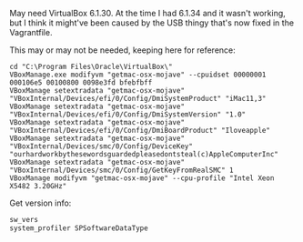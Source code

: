 May need VirtualBox 6.1.30. At the time I had 6.1.34 and it wasn't working, but I think it might've been caused by the USB thingy that's now fixed in the Vagrantfile.

This may or may not be needed, keeping here for reference:
```shell
cd "C:\Program Files\Oracle\VirtualBox\"
VBoxManage.exe modifyvm "getmac-osx-mojave" --cpuidset 00000001 000106e5 00100800 0098e3fd bfebfbff
VBoxManage setextradata "getmac-osx-mojave" "VBoxInternal/Devices/efi/0/Config/DmiSystemProduct" "iMac11,3"
VBoxManage setextradata "getmac-osx-mojave" "VBoxInternal/Devices/efi/0/Config/DmiSystemVersion" "1.0"
VBoxManage setextradata "getmac-osx-mojave" "VBoxInternal/Devices/efi/0/Config/DmiBoardProduct" "Iloveapple"
VBoxManage setextradata "getmac-osx-mojave" "VBoxInternal/Devices/smc/0/Config/DeviceKey" "ourhardworkbythesewordsguardedpleasedontsteal(c)AppleComputerInc"
VBoxManage setextradata "getmac-osx-mojave" "VBoxInternal/Devices/smc/0/Config/GetKeyFromRealSMC" 1
VBoxManage modifyvm "getmac-osx-mojave" --cpu-profile "Intel Xeon X5482 3.20GHz"
```


Get version info:
```bash
sw_vers
system_profiler SPSoftwareDataType
```
